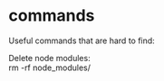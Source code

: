 # commands
Useful commands that are hard to find:  
  
Delete node modules:  
rm -rf node_modules/  
